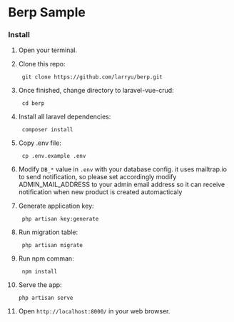 # Berp Sample

### Install

1. Open your terminal.

2. Clone this repo:

        git clone https://github.com/larryu/berp.git
    
3. Once finished, change directory to laravel-vue-crud:

        cd berp
    
4. Install all laravel dependencies:

        composer install

5. Copy .env file:

        cp .env.example .env

6. Modify `DB_*` value in `.env` with your database config.
   it uses mailtrap.io to send notification, so please set accordingly
   modify ADMIN_MAIL_ADDRESS to your admin email address
   so it can receive notification when new product is created automacticaly

7. Generate application key:

        php artisan key:generate

8. Run migration table:

        php artisan migrate

9. Run npm comman:

        npm install

10. Serve the app:

        php artisan serve

11. Open `http://localhost:8000/` in your web browser.

